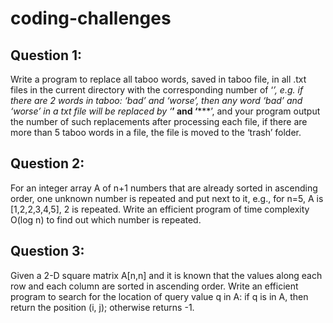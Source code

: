 # coding-challenges
## Question 1:
Write a program to replace all taboo words, saved in taboo file, in all .txt files in the current directory with the corresponding number of ‘*’, e.g. if there are 2 words in taboo: ‘bad’ and ‘worse’, then any word ‘bad’ and ‘worse’ in a txt file will be replaced by ‘***’ and ‘*****’, and your program output the number of such replacements after processing each file, if there are more than 5 taboo words in a file, the file is moved to the ‘trash’ folder.
## Question 2:
For an integer array A of n+1 numbers that are already sorted in ascending order, one unknown number is repeated and put next to it, e.g., for n=5, A is [1,2,2,3,4,5], 2 is repeated. Write an efficient program of time complexity O(log n) to find out which number is repeated.

## Question 3:
Given a 2-D square matrix A[n,n] and it is known that the values along each row and each column are sorted in ascending order. Write an efficient program to search for the location of query value q in A: if q is in A, then return the position (i, j); otherwise returns -1.
